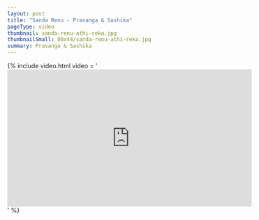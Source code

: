 ```yaml
---
layout: post
title: "Sanda Renu - Prasanga & Sashika"
pageType: video
thumbnail: sanda-renu-athi-reka.jpg
thumbnailSmall: 80x44/sanda-renu-athi-reka.jpg
summary: Prasanga & Sashika
---
```


{% include video.html video = '<iframe width="560" height="315" src="https://www.youtube.com/embed/_LoT_MbJtsU" frameborder="0" allowfullscreen></iframe>' %} 
